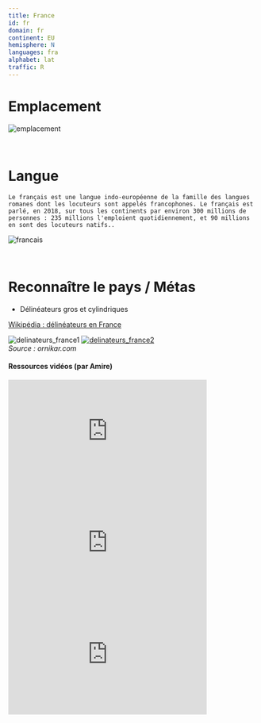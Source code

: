 ```yaml
---
title: France
id: fr
domain: fr
continent: EU
hemisphere: N
languages: fra
alphabet: lat
traffic: R
---
```

# Emplacement

![emplacement](https://upload.wikimedia.org/wikipedia/commons/thumb/6/67/Mapadefrancia.svg/langfr-800px-Mapadefrancia.svg.png)

<br/>

# Langue

```
Le français est une langue indo-européenne de la famille des langues romanes dont les locuteurs sont appelés francophones. Le français est parlé, en 2018, sur tous les continents par environ 300 millions de personnes : 235 millions l'emploient quotidiennement, et 90 millions en sont des locuteurs natifs..
```

![francais](https://upload.wikimedia.org/wikipedia/commons/thumb/5/50/New-Map-Francophone_World.PNG/1920px-New-Map-Francophone_World.PNG)

<br/>

# Reconnaître le pays / Métas

- Délinéateurs gros et cylindriques

<p></p>

[Wikipédia : délinéateurs en France](https://fr.wikipedia.org/wiki/D%C3%A9lin%C3%A9ateur_en_France)

![delinateurs_france1](https://upload.wikimedia.org/wikipedia/commons/thumb/5/56/D%C3%A9lin%C3%A9ateurs.JPG/1200px-D%C3%A9lin%C3%A9ateurs.JPG)
[![delinateurs_france2](https://images.prismic.io/ornikar/4f02ae7fc415138dff86ef8a0eb817940643ed8e_balise-signalisation-bord-route.jpg?auto=compress,format)](https://www.ornikar.com/code/cours/signalisation/verticale/balise-signalisation)  
*Source : ornikar.com*

#### Ressources vidéos (par Amire)

<iframe width="400" height="225" src="https://www.youtube-nocookie.com/embed/H5eHL35DbNk" frameborder="0" allow="accelerometer; clipboard-write; encrypted-media; gyroscope; picture-in-picture" allowfullscreen></iframe>  
<iframe width="400" height="225" src="https://www.youtube-nocookie.com/embed/30p7YN0Cn4w" frameborder="0" allow="accelerometer; clipboard-write; encrypted-media; gyroscope; picture-in-picture" allowfullscreen></iframe>  
<iframe width="400" height="225" src="https://www.youtube-nocookie.com/embed/-qB3n3GPZ0w" frameborder="0" allow="accelerometer; clipboard-write; encrypted-media; gyroscope; picture-in-picture" allowfullscreen></iframe>
